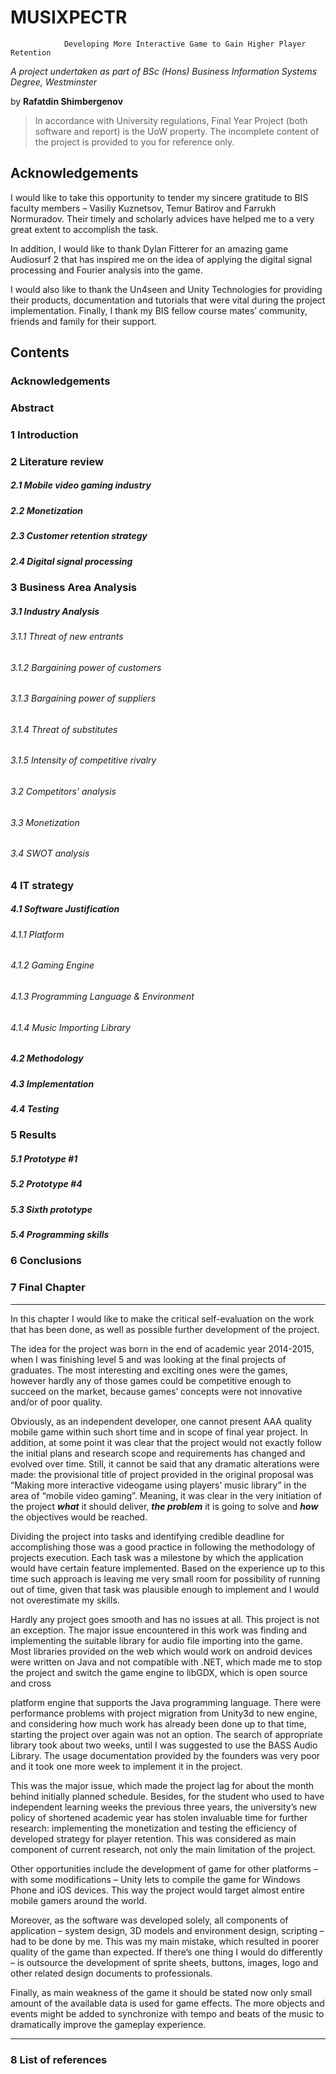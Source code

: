 # MUSIXPECTR
				Developing More Interactive Game to Gain Higher Player Retention
_A project undertaken as part of BSc (Hons) Business Information Systems Degree, Westminster_


by	**Rafatdin Shimbergenov**

>In accordance with University regulations, Final Year Project (both software and report) is the UoW property. The incomplete content of the project is provided to you for reference only.

## Acknowledgements
I would like to take this opportunity to tender my sincere gratitude to BIS faculty members – Vasiliy Kuznetsov, Temur Batirov and Farrukh Normuradov. Their timely and scholarly advices have helped me to a very great extent to accomplish the task.

In addition, I would like to thank Dylan Fitterer for an amazing game Audiosurf 2 that has inspired me on the idea of applying the digital signal processing and Fourier analysis into the game.

I would also like to thank the Un4seen and Unity Technologies for providing their products, documentation and tutorials that were vital during the project implementation. Finally, I thank my BIS fellow course mates’ community, friends and family for their support.

## Contents
### Acknowledgements


### Abstract


### 1	Introduction


### 2	Literature review
##### 2.1 Mobile video gaming industry
##### 2.2 Monetization
##### 2.3 Customer retention strategy
##### 2.4 Digital signal processing

### 3 Business Area Analysis
##### 3.1 Industry Analysis
###### 3.1.1 Threat of new entrants
###### 3.1.2 Bargaining power of customers
###### 3.1.3 Bargaining power of suppliers
###### 3.1.4 Threat of substitutes
###### 3.1.5 Intensity of competitive rivalry
###### 3.2 Competitors’ analysis
###### 3.3 Monetization
###### 3.4 SWOT analysis


### 4 IT strategy
#####	4.1 Software Justification
###### 4.1.1 Platform
###### 4.1.2 Gaming Engine
###### 4.1.3 Programming Language &amp; Environment
###### 4.1.4 Music Importing Library
#####	4.2 Methodology
#####	4.3 Implementation
#####	4.4 Testing


###	5 Results
#####	5.1 Prototype #1
#####	5.2 Prototype #4
#####	5.3 Sixth prototype
#####	5.4 Programming skills


### 6 Conclusions
###	7 Final Chapter
----
In this chapter I would like to make the critical self-evaluation on the work that has been
done, as well as possible further development of the project.

The idea for the project was born in the end of academic year 2014-2015, when I was
finishing level 5 and was looking at the final projects of graduates. The most interesting and
exciting ones were the games, however hardly any of those games could be competitive
enough to succeed on the market, because games’ concepts were not innovative and/or of
poor quality.

Obviously, as an independent developer, one cannot present AAA quality mobile game
within such short time and in scope of final year project. In addition, at some point it was
clear that the project would not exactly follow the initial plans and research scope and
requirements has changed and evolved over time. Still, it cannot be said that any dramatic
alterations were made: the provisional title of project provided in the original proposal was
“Making more interactive videogame using players’ music library” in the area of “mobile
video gaming”. Meaning, it was clear in the very initiation of the project **_what_** it should
deliver, **_the problem_** it is going to solve and *__how__* the objectives would be reached.

Dividing the project into tasks and identifying credible deadline for accomplishing those
was a good practice in following the methodology of projects execution. Each task was a
milestone by which the application would have certain feature implemented. Based on the
experience up to this time such approach is leaving me very small room for possibility of
running out of time, given that task was plausible enough to implement and I would not overestimate my skills.

Hardly any project goes smooth and has no issues at all. This project is not an exception. The major issue encountered in this work was finding and implementing the suitable library for audio file importing into the game. Most libraries provided on the web which would work on android devices were written on Java and not compatible with .NET, which made me to stop the project and switch the game engine to libGDX, which is open source and cross

platform engine that supports the Java programming language. There were performance
problems with project migration from Unity3d to new engine, and considering how much
work has already been done up to that time, starting the project over again was not an
option. The search of appropriate library took about two weeks, until I was suggested to
use the BASS Audio Library. The usage documentation provided by the founders was very
poor and it took one more week to implement it in the project.

This was the major issue, which made the project lag for about the month behind initially
planned schedule. Besides, for the student who used to have independent learning weeks
the previous three years, the university’s new policy of shortened academic year has stolen
invaluable time for further research: implementing the monetization and testing the
efficiency of developed strategy for player retention. This was considered as main
component of current research, not only the main limitation of the project.

Other opportunities include the development of game for other platforms – with some
modifications – Unity lets to compile the game for Windows Phone and iOS devices. This
way the project would target almost entire mobile gamers around the world.

Moreover, as the software was developed solely, all components of application – system
design, 3D models and environment design, scripting – had to be done by me. This was
my main mistake, which resulted in poorer quality of the game than expected. If there’s one
thing I would do differently – is outsource the development of sprite sheets, buttons,
images, logo and other related design documents to professionals.

Finally, as main weakness of the game it should be stated now only small amount of the available data is used for game effects. The more objects and events might be added to synchronize with tempo and beats of the music to dramatically improve the gameplay experience.

-------
###	8 List of references
